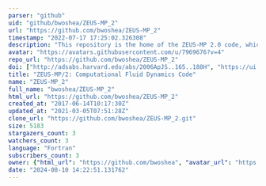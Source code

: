```yaml
---
parser: "github"
uid: "github/bwoshea/ZEUS-MP_2"
url: "https://github.com/bwoshea/ZEUS-MP_2"
timestamp: "2022-07-17 17:25:02.326308"
description: "This repository is the home of the ZEUS-MP 2.0 code, which was created by John Hayes and others at the Laboratory for Computational Astrophysics at UIUC and UCSD."
avatar: "https://avatars.githubusercontent.com/u/7969676?v=4"
repo_url: "https://github.com/bwoshea/ZEUS-MP_2"
doi: ["http://adsabs.harvard.edu/abs/2006ApJS..165..188H", "https://ui.adsabs.harvard.edu/abs/2011ascl.soft02028H/abstract"]
title: "ZEUS-MP/2: Computational Fluid Dynamics Code"
name: "ZEUS-MP_2"
full_name: "bwoshea/ZEUS-MP_2"
html_url: "https://github.com/bwoshea/ZEUS-MP_2"
created_at: "2017-06-14T10:17:30Z"
updated_at: "2021-03-05T07:51:28Z"
clone_url: "https://github.com/bwoshea/ZEUS-MP_2.git"
size: 5183
stargazers_count: 3
watchers_count: 3
language: "Fortran"
subscribers_count: 3
owner: {"html_url": "https://github.com/bwoshea", "avatar_url": "https://avatars.githubusercontent.com/u/7969676?v=4", "login": "bwoshea", "type": "User"}
date: "2024-08-10 14:22:51.131762"
---
```

